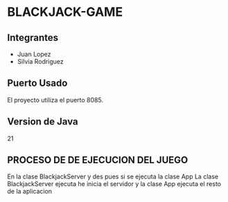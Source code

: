 # BLACKJACK-GAME
## Integrantes
- Juan Lopez
- Silvia Rodriguez

## Puerto Usado
El proyecto utiliza el puerto 8085.
## Version de Java 
21
## PROCESO DE DE EJECUCION DEL JUEGO 
En la clase BlackjackServer y des pues si se ejecuta la clase App
 La clase BlackjackServer ejecuta he inicia el servidor y la clase App ejecuta el resto de la aplicacion 
